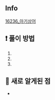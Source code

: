 ## Info
<a href="https://www.acmicpc.net/problem/16236" rel="nofollow">16236_아기상어</a>

## ❗ 풀이 방법
1. 
2. 
3. 

## 🙂 새로 알게된 점

* 

